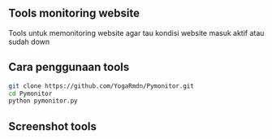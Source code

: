 ## Tools monitoring website
Tools untuk memonitoring website agar tau kondisi website masuk aktif atau sudah down

## Cara penggunaan tools
```bash
git clone https://github.com/YogaRmdn/Pymonitor.git
cd Pymonitor
python pymonitor.py
```

## Screenshot tools

